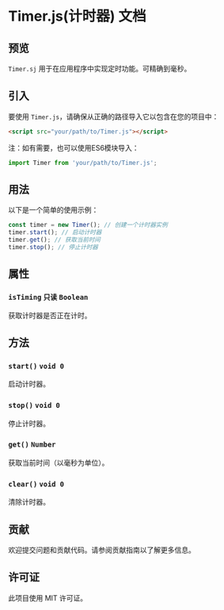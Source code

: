# Timer.js(计时器) 文档

## 预览
`Timer.sj` 用于在应用程序中实现定时功能。可精确到毫秒。

## 引入
要使用 `Timer.js`，请确保从正确的路径导入它以包含在您的项目中：
```html
<script src="your/path/to/Timer.js"></script>
```
注：如有需要，也可以使用ES6模块导入：
```javascript
import Timer from 'your/path/to/Timer.js';
```

## 用法

以下是一个简单的使用示例：

```javascript
const timer = new Timer(); // 创建一个计时器实例
timer.start(); // 启动计时器
timer.get(); // 获取当前时间
timer.stop(); // 停止计时器
```

## 属性

### `isTiming` `只读` `Boolean`
获取计时器是否正在计时。

## 方法

### `start()` `void 0`
启动计时器。

### `stop()` `void 0`
停止计时器。

### `get()` `Number`
获取当前时间（以毫秒为单位）。

### `clear()` `void 0`
清除计时器。

## 贡献

欢迎提交问题和贡献代码。请参阅贡献指南以了解更多信息。

## 许可证

此项目使用 MIT 许可证。